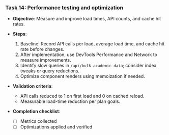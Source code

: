 ### Task 14: Performance testing and optimization

- **Objective**: Measure and improve load times, API counts, and cache hit rates.

- **Steps**:
  1. Baseline: Record API calls per load, average load time, and cache hit rate before changes.
  2. After implementation, use DevTools Performance and Network to measure improvements.
  3. Identify slow queries in `/api/bulk-academic-data`; consider index tweaks or query reductions.
  4. Optimize component renders using memoization if needed.

- **Validation criteria**:
  - API calls reduced to 1 on first load and 0 on cached reload.
  - Measurable load-time reduction per plan goals.

- **Completion checklist**:
  - [ ] Metrics collected
  - [ ] Optimizations applied and verified
